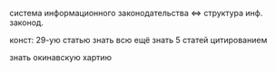 система информационного законодательства <=> структура инф. законод.

конст:
29-ую статью знать всю
ещё знать 5 статей
цитированием

знать окинавскую хартию